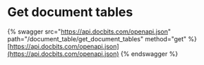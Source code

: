 # Get document tables

{% swagger src="https://api.docbits.com/openapi.json" path="/document_table/get_document_tables" method="get" %}
[https://api.docbits.com/openapi.json](https://api.docbits.com/openapi.json)
{% endswagger %}
